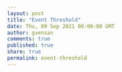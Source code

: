 ```yaml
---
layout: post
title: "Event Threshold"
date: Thu, 09 Sep 2021 00:00:00 GMT
author: gvensan
comments: true
published: true
share: true
permalink: event-threshold
---
```

